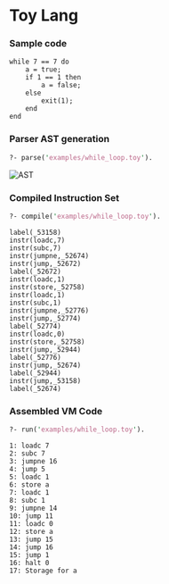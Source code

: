 # Toy Lang

### Sample code

```
while 7 == 7 do
    a = true;
    if 1 == 1 then
        a = false;
    else
        exit(1);
    end
end
```

### Parser AST generation

```pl
?- parse('examples/while_loop.toy').
```

![AST](https://github.com/user-attachments/assets/944aa41d-5afc-4c0e-ab0e-dcc05c96700b)

### Compiled Instruction Set

```pl
?- compile('examples/while_loop.toy').
```

```antlr
label(_53158)
instr(loadc,7)
instr(subc,7)
instr(jumpne,_52674)
instr(jump,_52672)
label(_52672)
instr(loadc,1)
instr(store,_52758)
instr(loadc,1)
instr(subc,1)
instr(jumpne,_52776)
instr(jump,_52774)
label(_52774)
instr(loadc,0)
instr(store,_52758)
instr(jump,_52944)
label(_52776)
instr(jump,_52674)
label(_52944)
instr(jump,_53158)
label(_52674)
```

### Assembled VM Code

```pl
?- run('examples/while_loop.toy').
```

```antlr
1: loadc 7
2: subc 7
3: jumpne 16
4: jump 5
5: loadc 1
6: store a
7: loadc 1
8: subc 1
9: jumpne 14
10: jump 11
11: loadc 0
12: store a
13: jump 15
14: jump 16
15: jump 1
16: halt 0
17: Storage for a
```
